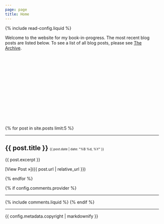 ```yaml
---
page: page
title: Home
---
```


{% include read-config.liquid %}

Welcome to the website for my book-in-progress. The most recent blog posts are listed below. To see a list of all blog posts, please see [The Archive](archive.html).

<div class="parallax-window" style="min-height:200px;" data-parallax="scroll" data-image-src='{{ "/assets/images/book-single-scroll.jpg" | relative_url }}'></div><br/>

{% for post in site.posts limit:5 %}

<hr/>

## {{ post.title }} <span style='font-size:0.5em; font-weight:normal;'>{{ post.date | date: "%B %d, %Y" }}</span>
  
{{ post.excerpt }}

[View Post &raquo;]({{ post.url | relative_url }})

{% endfor %}

{% if config.comments.provider %}
<hr/>
{% include comments.liquid %}
{% endif %}

<!-- --------------- -->
<!-- Edit the `metadata.copyright` value in the `_jekyllfaces/config.md` file to suit your needs. -->
<!-- --------------- -->

<hr/>
{{ config.metadata.copyright | markdownify }}

<script src='{{ "/assets/script/3rd-party/parallax.js" | relative_url }}'></script>
